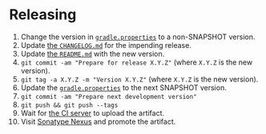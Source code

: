 # Releasing

 1. Change the version in [`gradle.properties`](gradle.properties) to a non-SNAPSHOT version.
 2. Update [the `CHANGELOG.md`](CHANGELOG.md) for the impending release.
 3. Update [the `README.md`](README.md) with the new version.
 4. `git commit -am "Prepare for release X.Y.Z"` (where `X.Y.Z` is the new version).
 5. `git tag -a X.Y.Z -m "Version X.Y.Z"` (where `X.Y.Z` is the new version).
 6. Update the [`gradle.properties`](gradle.properties) to the next SNAPSHOT version.
 7. `git commit -am "Prepare next development version"`
 8. `git push && git push --tags`
 9. Wait for [the CI server](https://app.bitrise.io/build/58bb63258d8118db) to upload the artifact.
 10. Visit [Sonatype Nexus](https://oss.sonatype.org) and promote the artifact.
